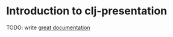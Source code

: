 # Introduction to clj-presentation

TODO: write [great documentation](http://jacobian.org/writing/what-to-write/)
